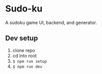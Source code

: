 # Sudo-ku 
A sudoku game UI, backend, and generator.

## Dev setup 
1. clone repo
2. cd into root
3. `$ npm run setup`
4. `$ npm run dev`